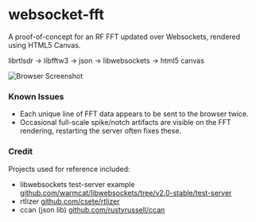 # websocket-fft

A proof-of-concept for an RF FFT updated over Websockets, rendered using HTML5 Canvas.

librtlsdr -> libfftw3 -> json -> libwebsockets -> html5 canvas

![Browser Screenshot](http://i.imgur.com/4wW7KLh.png)

### Known Issues

* Each unique line of FFT data appears to be sent to the browser twice.
* Occasional full-scale spike/notch artifacts are visible on the FFT rendering, restarting the server often fixes these.

### Credit

Projects used for reference included:

* libwebsockets test-server example [github.com/warmcat/libwebsockets/tree/v2.0-stable/test-server](https://github.com/warmcat/libwebsockets/tree/v2.0-stable/test-server)
* rtlizer [github.com/csete/rtlizer](https://github.com/csete/rtlizer)
* ccan (json lib) [github.com/rustyrussell/ccan](https://github.com/rustyrussell/ccan)
